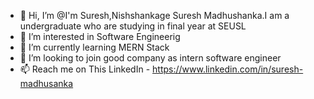 - 👋 Hi, I’m @I'm Suresh,Nishshankage Suresh Madhushanka.I am a undergraduate who are studying in final year at SEUSL
- 👀 I’m interested in Software Engineerig 
- 🌱 I’m currently learning  MERN Stack
- 💞️ I’m looking to join good company as intern software engineer
- 📫 Reach me on This LinkedIn - 
https://www.linkedin.com/in/suresh-madhusanka
<!---
Suresh-1996/Suresh-1996 is a ✨ special ✨ repository because its `README.md` (this file) appears on your GitHub profile.
You can click the Preview link to take a look at your changes.
--->
